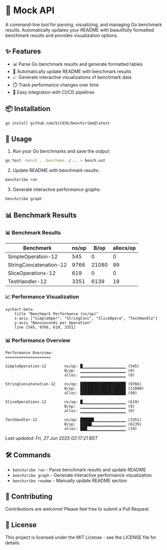 # 🔧 Mock API

A command-line tool for parsing, visualizing, and managing Go benchmark results. Automatically updates your README with beautifully formatted benchmark results and provides visualization options.

## ✨ Features

- 📊 Parse Go benchmark results and generate formatted tables
- 📝 Automatically update README with benchmark results
- 📈 Generate interactive visualizations of benchmark data
- ⏱️ Track performance changes over time
- 🔄 Easy integration with CI/CD pipelines

## 📦 Installation

```bash
go install github.com/kitd3k/benchzribe@latest
```

## 🚀 Usage

1. Run your Go benchmarks and save the output:
```bash
go test -bench . -benchmem ./... > bench.out
```

2. Update README with benchmark results:
```bash
benchzribe run
```

3. Generate interactive performance graphs:
```bash
benchzribe graph
```

## 📊 Benchmark Results

<!-- BENCHSCRIBE:START -->
### 📊 Benchmark Results

| Benchmark | ns/op | B/op | allocs/op |
|-----------|-------|------|------------|
| SimpleOperation-12 | 545 | 0 | 0 |
| StringConcatenation-12 | 9766 | 21080 | 99 |
| SliceOperations-12 | 619 | 0 | 0 |
| TestHandler-12 | 3351 | 6139 | 19 |

### 📈 Performance Visualization

```mermaid
xychart-beta
    title "Benchmark Performance (ns/op)"
    x-axis ["SimpleOper", "StringConc", "SliceOpera", "TestHandle"]
    y-axis "Nanoseconds per Operation"
    line [545, 9766, 619, 3351]
```

### 📊 Performance Overview

```
Performance Overview:
====================

SimpleOperation-12        ns/op: █▁▁▁▁▁▁▁▁▁▁▁▁▁▁▁▁▁▁▁ (545)
                          B/op:  ▁▁▁▁▁▁▁▁▁▁▁▁▁▁▁▁▁▁▁▁ (0)
                          alloc: ▁▁▁▁▁▁▁▁▁▁▁▁▁▁▁▁▁▁▁▁ (0)

StringConcatenation-12    ns/op: ████████████████████ (9766)
                          B/op:  ████████████████████ (21080)
                          alloc: ████████████████████ (99)

SliceOperations-12        ns/op: █▁▁▁▁▁▁▁▁▁▁▁▁▁▁▁▁▁▁▁ (619)
                          B/op:  ▁▁▁▁▁▁▁▁▁▁▁▁▁▁▁▁▁▁▁▁ (0)
                          alloc: ▁▁▁▁▁▁▁▁▁▁▁▁▁▁▁▁▁▁▁▁ (0)

TestHandler-12            ns/op: ██████▁▁▁▁▁▁▁▁▁▁▁▁▁▁ (3351)
                          B/op:  █████▁▁▁▁▁▁▁▁▁▁▁▁▁▁▁ (6139)
                          alloc: ███▁▁▁▁▁▁▁▁▁▁▁▁▁▁▁▁▁ (19)

```

_Last updated: Fri, 27 Jun 2025 02:17:21 BST_

<!-- BENCHSCRIBE:END -->

## 🛠️ Commands

- `benchzribe run` - Parse benchmark results and update README
- `benchzribe graph` - Generate interactive performance visualization
- `benchzribe readme` - Manually update README section

## 🤝 Contributing

Contributions are welcome! Please feel free to submit a Pull Request.

## 📄 License

This project is licensed under the MIT License - see the LICENSE file for details.
